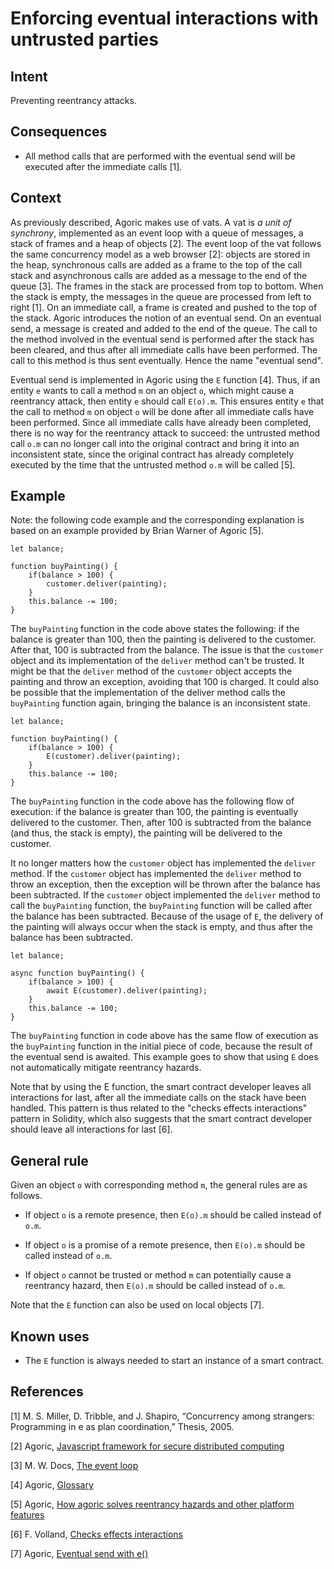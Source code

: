 # Enforcing eventual interactions with untrusted parties

## Intent
Preventing reentrancy attacks.

## Consequences
-   All method calls that are performed with the eventual send will be executed after the immediate calls [1].

## Context
As previously described, Agoric makes use of vats. A vat is
*a unit of synchrony*, implemented as an event loop with a queue of messages, a stack of frames and a heap of objects [2]. The event loop of the vat follows the same concurrency model as a web browser [2]: objects are stored in the heap, synchronous calls are added as a frame to the top of the call stack and asynchronous calls are added as a message to the end of the queue [3]. The frames in the stack are processed from top to bottom. When the stack is empty, the messages in the queue are processed from left to right [1]. On an immediate call, a frame is created and pushed to the top of the stack. Agoric introduces the notion of an eventual send. On an eventual send, a message is created and added to the end of the queue. The call to the method involved in the eventual send is performed after the stack has been cleared, and thus after all immediate calls have been performed. The call to this method is thus sent eventually. Hence the name
"eventual send".

Eventual send is implemented in Agoric using the `E` function [4]. Thus, if an entity `e` wants to call a method `m` on an object `o`, which might cause a reentrancy attack, then entity `e` should call `E(o).m`. This ensures entity `e` that the call to method `m` on object `o` will be done after all immediate calls have been performed. Since all immediate calls have already been completed, there is no way for the reentrancy attack to succeed: the untrusted method call `o.m` can no longer call into the original contract and bring it into an inconsistent state, since the original contract has already completely executed by the time that the untrusted method `o.m` will be called [5].

## Example
Note: the following code example and the corresponding explanation is based on an example provided by Brian Warner of Agoric [5].

``` {.JavaScript}
let balance;

function buyPainting() {
    if(balance > 100) {
        customer.deliver(painting);
    }
    this.balance -= 100;
}
```

The `buyPainting` function in the code above states the following: if the balance is greater than 100, then the painting is delivered to the customer. After that, 100 is subtracted from the balance. The issue is that the `customer` object and its implementation of the `deliver` method can't be trusted. It might be that the `deliver` method of the `customer` object accepts the painting and throw an exception, avoiding that 100 is charged. It could also be possible that the implementation of the deliver method calls the `buyPainting` function again, bringing the balance is an inconsistent state.

``` {.JavaScript}
let balance;

function buyPainting() {
    if(balance > 100) {
        E(customer).deliver(painting);
    }
    this.balance -= 100;
}
```

The `buyPainting` function in the code above has the following flow of execution: if the balance is greater than 100, the painting is eventually delivered to the customer. Then, after 100 is subtracted from the balance (and thus, the stack is empty), the painting will be delivered to the customer.

It no longer matters how the `customer` object has implemented the
`deliver` method. If the `customer` object has implemented the `deliver` method to throw an exception, then the exception will be thrown after the balance has been subtracted. If the `customer` object implemented the `deliver` method to call the `buyPainting` function, the `buyPainting` function will be called after the balance has been subtracted. Because of the usage of `E`, the delivery of the painting will always occur when the stack is empty, and thus after the balance has been subtracted.

``` {.JavaScript}
let balance;

async function buyPainting() {
    if(balance > 100) {
        await E(customer).deliver(painting);
    }
    this.balance -= 100;
}
```

The `buyPainting` function in code above has the same flow of execution as the `buyPainting` function in the initial piece of code, because the result of the eventual send is awaited. This example goes to show that using `E` does not automatically mitigate reentrancy hazards.

Note that by using the E function, the smart contract developer leaves all interactions for last, after all the immediate calls on the stack have been handled. This pattern is thus related to the \"checks effects interactions\" pattern in Solidity, which also suggests that the smart contract developer should leave all interactions for last [6].

## General rule
Given an object `o` with corresponding method `m`, the general rules are as follows.
- If object `o` is a remote presence, then `E(o).m` should be called instead of `o.m`.

- If object `o` is a promise of a remote presence, then `E(o).m` should be called instead of `o.m`.

- If object `o` cannot be trusted or method `m` can potentially cause a reentrancy hazard, then `E(o).m` should be called instead of `o.m`.

Note that the `E` function can also be used on local objects [7].

## Known uses
- The `E` function is always needed to start an instance of a smart contract.

## References
[1] M. S. Miller, D. Tribble, and J. Shapiro, “Concurrency among strangers: Programming in e as plan coordination,” Thesis, 2005.

[2] Agoric, [Javascript framework for secure distributed computing](https://docs.agoric.com/guides/js-programming/)

[3] M. W. Docs, [The event loop](https://developer.mozilla.org/en-US/docs/Web/JavaScript/EventLoop)

[4] Agoric, [Glossary](https://docs.agoric.com/glossary)

[5] Agoric, [How agoric solves reentrancy hazards and other platform features](https://www.youtube.com/watch?v=38oTyVv_D9I)

[6] F. Volland, [Checks effects interactions](https://fravoll.github.io/solidity-patterns/checks_effects_interactions.html)

[7] Agoric, [Eventual send with e()](https://docs.agoric.com/guides/js-programming/eventual-send.html)